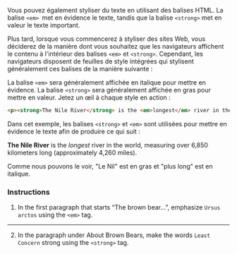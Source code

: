 Vous pouvez également styliser du texte en utilisant des balises HTML. La balise `<em> `met en évidence le texte, tandis que la balise `<strong>` met en valeur le texte important.

Plus tard, lorsque vous commencerez à styliser des sites Web, vous déciderez de la manière dont vous souhaitez que les navigateurs affichent le contenu à l'intérieur des balises `<em>` et `<strong>`. Cependant, les navigateurs disposent de feuilles de style intégrées qui stylisent généralement ces balises de la manière suivante :

La balise `<em>` sera généralement affichée en italique pour mettre en évidence.
La balise `<strong>` sera généralement affichée en gras pour mettre en valeur.
Jetez un œil à chaque style en action :

```html
<p><strong>The Nile River</strong> is the <em>longest</em> river in the world, measuring over 6,850 kilometers long (approximately 4,260 miles).</p>
```

Dans cet exemple, les balises `<strong>` et `<em>` sont utilisées pour mettre en évidence le texte afin de produire ce qui suit :

**The Nile River** is the *longest* river in the world, measuring over 6,850 kilometers long (approximately 4,260 miles).

Comme nous pouvons le voir, "Le Nil" est en gras et "plus long" est en italique.


### Instructions

1. In the first paragraph that starts “The brown bear…”, emphasize `Ursus arctos` using the `<em>` tag.

---

2. In the paragraph under About Brown Bears, make the words `Least Concern` strong using the `<strong>` tag.










